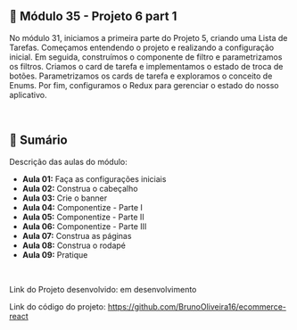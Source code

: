 ## 📌 Módulo 35 - Projeto 6 part 1
No módulo 31, iniciamos a primeira parte do Projeto 5, criando uma Lista de Tarefas. Começamos entendendo o projeto e realizando a configuração inicial. Em seguida, construímos o componente de filtro e parametrizamos os filtros. Criamos o card de tarefa e implementamos o estado de troca de botões. Parametrizamos os cards de tarefa e exploramos o conceito de Enums. Por fim, configuramos o Redux para gerenciar o estado do nosso aplicativo.

<br>

## 📎 Sumário
Descrição das aulas do módulo:
- **Aula 01:** Faça as configurações iniciais
- **Aula 02:** Construa o cabeçalho
- **Aula 03:** Crie o banner
- **Aula 04:** Componentize - Parte I
- **Aula 05:** Componentize - Parte II
- **Aula 06:** Componentize - Parte III
- **Aula 07:** Construa as páginas
- **Aula 08:** Construa o rodapé
- **Aula 09:** Pratique

<br>

Link do Projeto desenvolvido: em desenvolvimento

Link do código do projeto: https://github.com/BrunoOliveira16/ecommerce-react